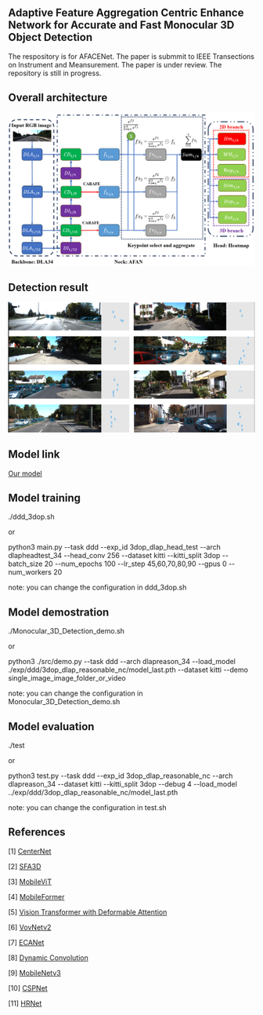 ## Adaptive Feature Aggregation Centric Enhance Network for Accurate and Fast Monocular 3D Object Detection
The respository is for AFACENet. The paper is submmit to IEEE Transections on Instrument and Meansurement. The paper is under review. The repository is still in progress.

## Overall architecture
![image](https://github.com/PengWei-Lin/AFACENet/blob/main/pic/377734717_3568350886770723_955616644508864195_n.png)

## Detection result
![image](https://github.com/PengWei-Lin/AFACENet/blob/main/pic/377268711_2331490857034091_4453226347110264732_n.png)

## Model link
[Our model](https://drive.google.com/file/d/1zUgyva-F8SX_YwBInAypGsnGioDbmLKS/view?usp=sharing)

## Model training
./ddd_3dop.sh

or

python3 main.py --task ddd --exp_id 3dop_dlap_head_test --arch dlapheadtest_34 --head_conv 256 --dataset kitti --kitti_split 3dop --batch_size 20 --num_epochs 100 --lr_step 45,60,70,80,90 --gpus 0 --num_workers 20

note: you can change the configuration in ddd_3dop.sh

## Model demostration
./Monocular_3D_Detection_demo.sh

or

python3 ./src/demo.py --task ddd --arch dlapreason_34 --load_model ./exp/ddd/3dop_dlap_reasonable_nc/model_last.pth --dataset kitti --demo single_image_image_folder_or_video

note: you can change the configuration in Monocular_3D_Detection_demo.sh

## Model evaluation
./test

or

python3 test.py --task ddd --exp_id 3dop_dlap_reasonable_nc --arch dlapreason_34 --dataset kitti --kitti_split 3dop --debug 4 --load_model ../exp/ddd/3dop_dlap_reasonable_nc/model_last.pth

note: you can change the configuration in test.sh

## References
[1] [CenterNet](https://github.com/xingyizhou/CenterNet)

[2] [SFA3D](https://github.com/maudzung/SFA3D)

[3] [MobileViT](https://github.com/huggingface/pytorch-image-models/blob/main/timm/models/mobilevit.py)

[4] [MobileFormer](https://github.com/kevinz8866/MobileFormer)

[5] [Vision Transformer with Deformable Attention](https://github.com/LeapLabTHU/DAT/tree/main)

[6] [VovNetv2](https://github.com/youngwanLEE/vovnet-detectron2)

[7] [ECANet](https://github.com/BangguWu/ECANet/blob/master/models/eca_module.py?fbclid=IwAR305bvvHYF-q6SupbMvTtMkm0rAqMBjMCeIhC-HB6lFEPw5saEhqoIz3ZU)

[8] [Dynamic Convolution](https://github.com/kaijieshi7/Dynamic-convolution-Pytorch)

[9] [MobileNetv3](https://github.com/YaphetS-X/CenterNet-MobileNetV3)

[10] [CSPNet](https://zhuanlan.zhihu.com/p/263555330)

[11] [HRNet](https://github.com/HRNet/HRNet-Semantic-Segmentation/tree/HRNet-OCR)
